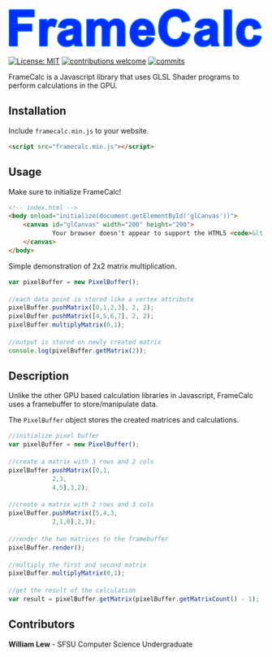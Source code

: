 <img src="https://raw.githubusercontent.com/WilliamLewww/FrameCalc/master/res/logo.png" width="500" height="78">

[![License: MIT](https://img.shields.io/badge/License-MIT-yellow.svg)](https://github.com/WilliamLewww/FrameCalc) [![contributions welcome](https://img.shields.io/badge/contributions-welcome-brightgreen.svg?style=flat)](https://github.com/WilliamLewww/FrameCalc) [![commits](https://img.shields.io/github/commit-activity/m/WilliamLewww/FrameCalc.svg)](https://github.com/WilliamLewww/FrameCalc)

FrameCalc is a Javascript library that uses GLSL Shader programs to perform calculations in the GPU.

## Installation

Include ```framecalc.min.js``` to your website.

```html
<script src="framecalc.min.js"></script>
```

## Usage
Make sure to initialize FrameCalc!

```html
<!-- index.html -->
<body onload="initialize(document.getElementById('glCanvas'))">
	<canvas id="glCanvas" width="200" height="200">
	        Your browser doesn't appear to support the HTML5 <code>&lt;canvas&gt;</code> element.
	</canvas>
</body>
```
Simple demonstration of 2x2 matrix multiplication.
```javascript
var pixelBuffer = new PixelBuffer();

//each data point is stored like a vertex attribute
pixelBuffer.pushMatrix([0,1,2,3], 2, 2);
pixelBuffer.pushMatrix([4,5,6,7], 2, 2);
pixelBuffer.multiplyMatrix(0,1);

//output is stored on newly created matrix
console.log(pixelBuffer.getMatrix(2));
```

## Description
Unlike the other GPU based calculation libraries in Javascript, FrameCalc uses a framebuffer to store/manipulate data.

The ```PixelBuffer``` object stores the created matrices and calculations.
```javascript
//initialize pixel buffer
var pixelBuffer = new PixelBuffer();

//create a matrix with 3 rows and 2 cols
pixelBuffer.pushMatrix([0,1,
			2,3,
			4,5],3,2);

//create a matrix with 2 rows and 3 cols
pixelBuffer.pushMatrix([5,4,3,
			2,1,0],2,3);

//render the two matrices to the framebuffer
pixelBuffer.render();

//multiply the first and second matrix
pixelBuffer.multiplyMatrix(0,1);

//get the result of the calculation
var result = pixelBuffer.getMatrix(pixelBuffer.getMatrixCount() - 1);
```

## Contributors
**William Lew** - SFSU Computer Science Undergraduate
